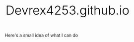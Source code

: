 # Devrex4253.github.io
Here's a small idea of what I can do
<!DOCTYPE html>
<html lang="en">
<head>
    <meta charset="UTF-8">
    <meta name="viewport" content="width=device-width, initial-scale=1.0">
    <title>Marno Geduld - Graphic Designer</title>
    <style>
        * {
            margin: 0;
            padding: 0;
            box-sizing: border-box;
        }
        
        body {
            font-family: -apple-system, BlinkMacSystemFont, 'Segoe UI', Roboto, Oxygen, Ubuntu, Cantarell, sans-serif;
            line-height: 1.6;
            color: #333;
            background-color: #fafafa;
        }
        
        .container {
            max-width: 800px;
            margin: 0 auto;
            padding: 0 20px;
        }
        
        header {
            background-color: #000;
            color: #fff;
            padding: 2rem 0;
            text-align: center;
        }
        
        nav {
            margin-top: 1rem;
        }
        
        nav a {
            color: #fff;
            text-decoration: none;
            margin: 0 1rem;
            font-size: 0.9rem;
            text-transform: uppercase;
            letter-spacing: 1px;
        }
        
        nav a:hover {
            color: #8fbc8f;
        }
        
        .hero {
            padding: 4rem 0;
            text-align: center;
            background-color: #fff;
        }
        
        h1 {
            font-size: 2.5rem;
            margin-bottom: 1rem;
            color: #000;
            font-weight: 300;
        }
        
        .tagline {
            font-size: 1.2rem;
            color: #666;
            margin-bottom: 2rem;
        }
        
        .about {
            padding: 3rem 0;
            background-color: #f5f5f5;
        }
        
        .about h2 {
            color: #000;
            margin-bottom: 1rem;
            font-size: 1.8rem;
            font-weight: 300;
        }
        
        .about p {
            color: #555;
            margin-bottom: 1rem;
        }
        
        .contact {
            padding: 3rem 0;
            background-color: #fff;
            text-align: center;
        }
        
        .contact h2 {
            color: #000;
            margin-bottom: 1rem;
            font-size: 1.8rem;
            font-weight: 300;
        }
        
        .contact-info {
            color: #666;
            margin-bottom: 0.5rem;
        }
        
        .btn {
            display: inline-block;
            padding: 12px 24px;
            background-color: #8fbc8f;
            color: #fff;
            text-decoration: none;
            border-radius: 4px;
            margin-top: 1rem;
            transition: background-color 0.3s;
        }
        
        .btn:hover {
            background-color: #7aa87a;
        }
        
        footer {
            background-color: #000;
            color: #fff;
            text-align: center;
            padding: 2rem 0;
            font-size: 0.9rem;
        }
        
        @media (max-width: 600px) {
            h1 {
                font-size: 2rem;
            }
            
            nav a {
                display: block;
                margin: 0.5rem 0;
            }
        }
    </style>
</head>
<body>
    <header>
        <div class="container">
            <h1>Marno Geduld</h1>
            <p>Graphic Designer</p>
            <nav>
                <a href="index.html">Home</a>
                <a href="projects.html">Projects</a>
            </nav>
        </div>
    </header>

    <section class="hero">
        <div class="container">
            <h1>Creative Visual Solutions</h1>
            <p class="tagline">Minimal design with maximum impact</p>
        </div>
    </section>

    <section class="about">
        <div class="container">
            <h2>About Me</h2>
            <p>I'm a passionate graphic designer specializing in clean, minimal design that communicates effectively. With 5+ years of experience, I focus on creating visual identities that are both beautiful and functional.</p>
            <p>My approach combines strategic thinking with creative execution, ensuring every design serves its intended purpose while maintaining aesthetic excellence.</p>
            <p>Specialties: Brand Identity, Print Design, Digital Graphics, Typography</p>
        </div>
    </section>

    <section class="contact">
        <div class="container">
            <h2>Let's Work Together</h2>
            <p class="contact-info">Email: m.dev.geduld38@gmail.com</p>
            <p class="contact-info">Phone: 065 908 5378</p>
            <p class="contact-info">Location: Cape Town, South Africa</p>
            <a href="mailto:m.dev.geduld38@gmail.com" class="btn">Get In Touch</a>
        </div>
    </section>

    <footer>
        <div class="container">
            <p>&copy; 2025 Marno Geduld. All rights reserved.</p>
        </div>
    </footer>
</body>
</html>
<!DOCTYPE html>
<html lang="en">
<head>
    <meta charset="UTF-8">
    <meta name="viewport" content="width=device-width, initial-scale=1.0">
    <title>Projects - Marno Geduld</title>
    <style>
        * {
            margin: 0;
            padding: 0;
            box-sizing: border-box;
        }
        
        body {
            font-family: -apple-system, BlinkMacSystemFont, 'Segoe UI', Roboto, Oxygen, Ubuntu, Cantarell, sans-serif;
            line-height: 1.6;
            color: #333;
            background-color: #fafafa;
        }
        
        .container {
            max-width: 1000px;
            margin: 0 auto;
            padding: 0 20px;
        }
        
        header {
            background-color: #000;
            color: #fff;
            padding: 2rem 0;
            text-align: center;
        }
        
        nav {
            margin-top: 1rem;
        }
        
        nav a {
            color: #fff;
            text-decoration: none;
            margin: 0 1rem;
            font-size: 0.9rem;
            text-transform: uppercase;
            letter-spacing: 1px;
        }
        
        nav a:hover {
            color: #8fbc8f;
        }
        
        .projects {
            padding: 4rem 0;
            background-color: #fff;
        }
        
        h1 {
            text-align: center;
            font-size: 2.5rem;
            margin-bottom: 3rem;
            color: #000;
            font-weight: 300;
        }
        
        .project-grid {
            display: grid;
            grid-template-columns: repeat(auto-fit, minmax(300px, 1fr));
            gap: 2rem;
            margin-bottom: 3rem;
        }
        
        .project-card {
            background-color: #f9f9f9;
            border: 1px solid #e0e0e0;
            border-radius: 8px;
            overflow: hidden;
            transition: transform 0.3s, box-shadow 0.3s;
        }
        
        .project-card:hover {
            transform: translateY(-5px);
            box-shadow: 0 10px 30px rgba(0,0,0,0.1);
        }
        
        .project-image {
            width: 100%;
            height: 200px;
            background-color: #ddd;
            display: flex;
            align-items: center;
            justify-content: center;
            color: #999;
            font-size: 0.9rem;
        }
        
        .project-info {
            padding: 1.5rem;
        }
        
        .project-title {
            font-size: 1.3rem;
            margin-bottom: 0.5rem;
            color: #000;
        }
        
        .project-description {
            color: #666;
            margin-bottom: 1rem;
        }
        
        .project-tags {
            display: flex;
            flex-wrap: wrap;
            gap: 0.5rem;
        }
        
        .tag {
            background-color: #8fbc8f;
            color: #fff;
            padding: 4px 8px;
            border-radius: 4px;
            font-size: 0.8rem;
        }
        
        .add-project {
            text-align: center;
            padding: 2rem;
            background-color: #f5f5f5;
            border-radius: 8px;
            margin-top: 2rem;
        }
        
        .add-project h3 {
            color: #666;
            margin-bottom: 1rem;
        }
        
        .edit-note {
            background-color: #8fbc8f;
            color: #fff;
            padding: 1rem;
            border-radius: 4px;
            margin-bottom: 2rem;
            text-align: center;
        }
        
        footer {
            background-color: #000;
            color: #fff;
            text-align: center;
            padding: 2rem 0;
            font-size: 0.9rem;
        }
        
        @media (max-width: 600px) {
            h1 {
                font-size: 2rem;
            }
            
            nav a {
                display: block;
                margin: 0.5rem 0;
            }
        }
    </style>
</head>
<body>
    <header>
        <div class="container">
            <h1>Marno Geduld</h1>
            <p>Graphic Designer</p>
            <nav>
                <a href="index.html">Home</a>
                <a href="projects.html">Projects</a>
            </nav>
        </div>
    </header>

    <section class="projects">
        <div class="container">
            <div class="edit-note">
                <strong>Admin Note:</strong> To add/edit projects, modify this HTML file directly in your GitHub repository.
            </div>
            
            <h1>Selected Projects</h1>
            
            <div class="project-grid">
                <!-- Project 1 -->
                <div class="project-card">
                    <div class="project-image">
                        [Project Image 1]
                    </div>
                    <div class="project-info">
                        <h3 class="project-title">Brand Identity Design</h3>
                        <p class="project-description">Complete brand identity package including logo design, color palette, and brand guidelines for a sustainable fashion startup.</p>
                        <div class="project-tags">
                            <span class="tag">Branding</span>
                            <span class="tag">Logo</span>
                            <span class="tag">Guidelines</span>
                        </div>
                    </div>
                </div>

                <!-- Project 2 -->
                <div class="project-card">
                    <div class="project-image">
                        [Project Image 2]
                    </div>
                    <div class="project-info">
                        <h3 class="project-title">Editorial Layout</h3>
                        <p class="project-description">Magazine spread design featuring clean typography and strategic use of white space for enhanced readability.</p>
                        <div class="project-tags">
                            <span class="tag">Print</span>
                            <span class="tag">Typography</span>
                            <span class="tag">Layout</span>
                        </div>
                    </div>
                </div>

                <!-- Project 3 -->
                <div class="project-card">
                    <div class="project-image">
                        [Project Image 3]
                    </div>
                    <div class="project-info">
                        <h3 class="project-title">Digital Campaign</h3>
                        <p class="project-description">Social media graphics and digital advertisements for a product launch campaign, maintaining consistent visual language.</p>
                        <div class="project-tags">
                            <span class="tag">Digital</span>
                            <span class="tag">Social Media</span>
                            <span class="tag">Campaign</span>
                        </div>
                    </div>
                </div>

                <!-- Project 4 -->
                <div class="project-card">
                    <div class="project-image">
                        [Project Image 4]
                    </div>
                    <div class="project-info">
                        <h3 class="project-title">Packaging Design</h3>
                        <p class="project-description">Minimal packaging design for organic skincare products, emphasizing sustainability and premium quality.</p>
                        <div class="project-tags">
                            <span class="tag">Packaging</span>
                            <span class="tag">Sustainable</span>
                            <span class="tag">Product</span>
                        </div>
                    </div>
                </div>
            </div>

            <div class="add-project">
            </div>
        </div>
    </section>

    <footer>
        <div class="container">
            <p>&copy; 2025 DevrexLabs. All rights reserved.</p>
        </div>
    </footer>
</body>
</html>
